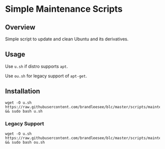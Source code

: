 # Simple Maintenance Scripts

## Overview

Simple script to update and clean Ubuntu and its derivatives.

## Usage

Use ` u.sh ` if distro supports ` apt `.

Use ` ou.sh ` for legacy support of ` apt-get `.

## Installation

```
wget -O u.sh https://raw.githubusercontent.com/brandleesee/blc/master/scripts/maintenance/u.sh && sudo bash u.sh
```

### Legacy Support

```
wget -O u.sh https://raw.githubusercontent.com/brandleesee/blc/master/scripts/maintenance/u.sh && sudo bash ou.sh
```

